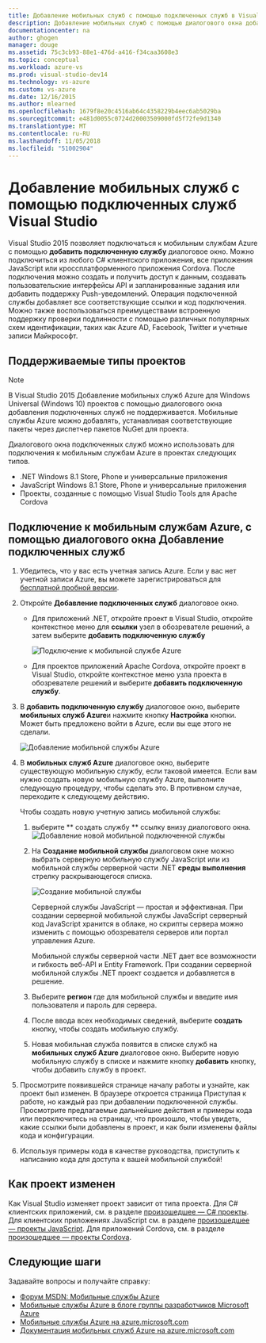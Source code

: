 ```yaml
---
title: Добавление мобильных служб с помощью подключенных служб в Visual Studio | Документация Майкрософт
description: Добавление мобильных служб с помощью диалогового окна добавления подключенных служб Visual Studio
documentationcenter: na
author: ghogen
manager: douge
ms.assetid: 75c3cb93-88e1-476d-a416-f34caa3608e3
ms.topic: conceptual
ms.workload: azure-vs
ms.prod: visual-studio-dev14
ms.technology: vs-azure
ms.custom: vs-azure
ms.date: 12/16/2015
ms.author: mlearned
ms.openlocfilehash: 1679f8e20c4516ab64c4358229b4eec6ab5029ba
ms.sourcegitcommit: e481d0055c0724d20003509000fd5f72fe9d1340
ms.translationtype: MT
ms.contentlocale: ru-RU
ms.lasthandoff: 11/05/2018
ms.locfileid: "51002904"
---
```

# <a name="adding-mobile-services-by-using-visual-studio-connected-services"></a>Добавление мобильных служб с помощью подключенных служб Visual Studio
Visual Studio 2015 позволяет подключаться к мобильным службам Azure с помощью **добавить подключенную службу** диалоговое окно. Можно подключиться из любого C# клиентского приложения, все приложения JavaScript или кроссплатформенного приложения Cordova. После подключения можно создать и получить доступ к данным, создавать пользовательские интерфейсы API и запланированные задания или добавить поддержку Push-уведомлений.  Операция подключенной службы добавляет все соответствующие ссылки и код подключения. Можно также воспользоваться преимуществами встроенную поддержку проверки подлинности с помощью различных популярных схем идентификации, таких как Azure AD, Facebook, Twitter и учетные записи Майкрософт.

## <a name="supported-project-types"></a>Поддерживаемые типы проектов
> [!NOTE]
> В Visual Studio 2015 Добавление мобильных служб Azure для Windows Universal (Windows 10) проектов с помощью диалогового окна добавления подключенных служб не поддерживается. Мобильные службы Azure можно добавлять, устанавливая соответствующие пакеты через диспетчер пакетов NuGet для проекта.
> 
> 

Диалогового окна подключенных служб можно использовать для подключения к мобильным службам Azure в проектах следующих типов.

* .NET Windows 8.1 Store, Phone и универсальные приложения
* JavaScript Windows 8.1 Store, Phone и универсальные приложения
* Проекты, созданные с помощью Visual Studio Tools для Apache Cordova

## <a name="connect-to-azure-mobile-services-using-the-add-connected-services-dialog"></a>Подключение к мобильным службам Azure, с помощью диалогового окна Добавление подключенных служб
1. Убедитесь, что у вас есть учетная запись Azure. Если у вас нет учетной записи Azure, вы можете зарегистрироваться для [бесплатной пробной версии](http://go.microsoft.com/fwlink/?LinkId=518146).
2. Откройте **Добавление подключенных служб** диалоговое окно.
   
   * Для приложений .NET, откройте проект в Visual Studio, откройте контекстное меню для **ссылки** узел в обозревателе решений, а затем выберите **добавить подключенную службу**
     
        ![Подключение к мобильной службе Azure](./media/vs-azure-tools-connected-services-add-mobile-services/IC797635.png)
   * Для проектов приложений Apache Cordova, откройте проект в Visual Studio, откройте контекстное меню узла проекта в обозревателе решений и выберите **добавить подключенную службу**.
3. В **добавить подключенную службу** диалоговое окно, выберите **мобильных служб Azure**и нажмите кнопку **Настройка** кнопки. Может быть предложено войти в Azure, если вы еще этого не сделали.
   
    ![Добавление мобильной службы Azure](./media/vs-azure-tools-connected-services-add-mobile-services/IC797636.png)
4. В **мобильных служб Azure** диалоговое окно, выберите существующую мобильную службу, если таковой имеется. Если вам нужно создать новую мобильную службу Azure, выполните следующую процедуру, чтобы сделать это. В противном случае, переходите к следующему действию.
   
    Чтобы создать новую учетную запись мобильной службы:
   
   1. выберите ** создать службу ** ссылку внизу диалогового окна.
       ![Добавление новой мобильной подключенной службы](./media/vs-azure-tools-connected-services-add-mobile-services/IC797637.png)
   2. На **Создание мобильной службы** диалоговом окне можно выбрать серверную мобильную службу JavaScript или из мобильной службы серверной части .NET **среды выполнения** стрелку раскрывающегося списка. 
      
       ![Создание мобильной службы](./media/vs-azure-tools-connected-services-add-mobile-services/IC797638.png)
      
       Серверной службы JavaScript — простая и эффективная. При создании серверной мобильной службы JavaScript серверный код JavaScript хранится в облаке, но скрипты сервера можно изменить с помощью обозревателя серверов или портал управления Azure. 
      
       Мобильной службы серверной части .NET дает все возможности и гибкость веб-API и Entity Framework. При создании серверной мобильной службы .NET проект создается и добавляется в решение. 
   3. Выберите **регион** где для мобильной службы и введите имя пользователя и пароль для сервера.
   4. После ввода всех необходимых сведений, выберите **создать** кнопку, чтобы создать мобильную службу.
   5. Новая мобильная служба появится в списке служб на **мобильных служб Azure** диалоговое окно. Выберите новую мобильную службу в списке и нажмите кнопку **добавить** кнопку, чтобы добавить службу в проект.
5. Просмотрите появившейся странице началу работы и узнайте, как проект был изменен. В браузере откроется страница Приступая к работе, но каждый раз при добавлении подключенной службы. Просмотрите предлагаемые дальнейшие действия и примеры кода или переключитесь на страницу, что произошло, чтобы увидеть, какие ссылки были добавлены в проект, и как были изменены файлы кода и конфигурации.
6. Используя примеры кода в качестве руководства, приступить к написанию кода для доступа к вашей мобильной службой!

## <a name="how-your-project-is-modified"></a>Как проект изменен
Как Visual Studio изменяет проект зависит от типа проекта. Для C# клиентских приложений, см. в разделе [произошедшее — C# проекты](http://go.microsoft.com/fwlink/p/?LinkId=513119). Для клиентских приложениях JavaScript см. в разделе [произошедшее — проекты JavaScript](http://go.microsoft.com/fwlink/p/?LinkId=513120). Для приложений Cordova, см. в разделе [произошедшее — проекты Cordova](http://go.microsoft.com/fwlink/p/?LinkId=513116).

## <a name="next-steps"></a>Следующие шаги
Задавайте вопросы и получайте справку: 

* [Форум MSDN: Мобильные службы Azure](https://social.msdn.microsoft.com/forums/azure/home?forum=azuremobile)
* [Мобильные службы Azure в блоге группы разработчиков Microsoft Azure](https://azure.microsoft.com/blog/topics/mobile/)
* [Мобильные службы Azure на azure.microsoft.com](https://azure.microsoft.com/services/mobile-services/)
* [Документация мобильных служб Azure на azure.microsoft.com](https://azure.microsoft.com/documentation/services/mobile-services/)

